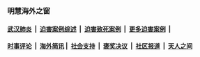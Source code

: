 
### 明慧海外之窗

####  [武汉肺炎](indexes/365.md?t=06161601) &nbsp;|&nbsp;  [迫害案例综述](indexes/328.md?t=06161601) &nbsp;|&nbsp; [迫害致死案例](indexes/277.md?t=06161601)  &nbsp;|&nbsp; [更多迫害案例](indexes/81.md?t=06161601)  &nbsp;|&nbsp; 
####  [时事评论](indexes/19.md?t=06161601) &nbsp;|&nbsp; [海外简讯](indexes/245.md?t=06161601)&nbsp;|&nbsp;  [社会支持](indexes/140.md?t=06161601) &nbsp;|&nbsp; [褒奖决议](indexes/282.md?t=06161601) &nbsp;|&nbsp; [社区报道](indexes/91.md?t=06161601)  &nbsp;|&nbsp; [天人之间](indexes/78.md?t=06161601) 

